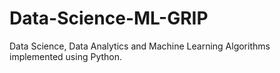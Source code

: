 # Data-Science-ML-GRIP
Data Science, Data Analytics and Machine Learning Algorithms implemented using Python.
